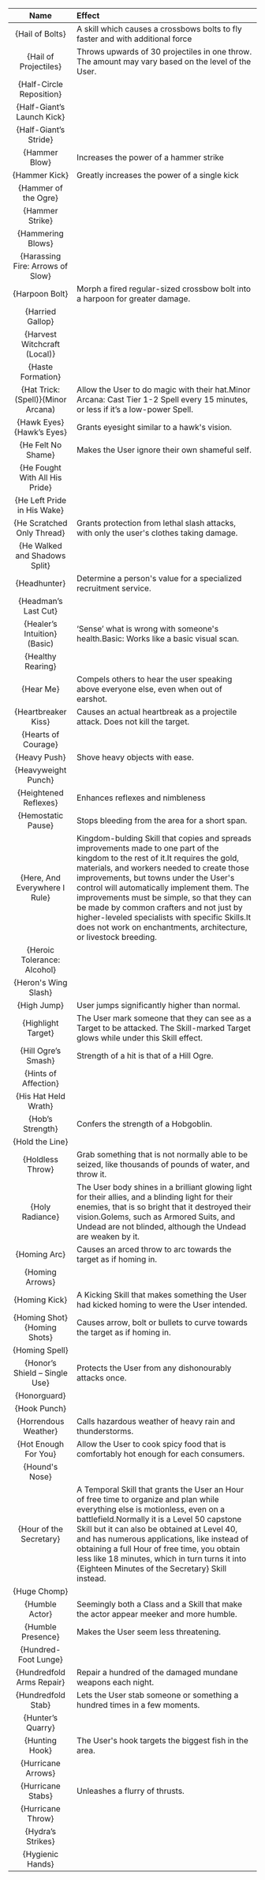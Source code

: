 | **Name** | **Effect** |
|:--------:|:-----------|
| {Hail of Bolts} |A skill which causes a crossbows bolts to fly faster and with additional force |
| {Hail of Projectiles} |Throws upwards of 30 projectiles in one throw. The amount may vary based on the level of the User. |
| {Half-Circle Reposition} | |
| {Half-Giant’s Launch Kick} | |
| {Half-Giant’s Stride} | |
| {Hammer Blow} |Increases the power of a hammer strike |
| {Hammer Kick} |Greatly increases the power of a single kick |
| {Hammer of the Ogre} | |
| {Hammer Strike} | |
| {Hammering Blows} | |
| {Harassing Fire: Arrows of Slow} | |
| {Harpoon Bolt} |Morph a fired regular-sized crossbow bolt into a harpoon for greater damage. |
| {Harried Gallop} | |
| {Harvest Witchcraft (Local)} | |
| {Haste Formation} | |
| {Hat Trick: (Spell)}(Minor Arcana) |Allow the User to do magic with their hat.Minor Arcana: Cast Tier 1-2 Spell every 15 minutes, or less if it’s a low-power Spell. |
| {Hawk Eyes}{Hawk’s Eyes} |Grants eyesight similar to a hawk's vision. |
| {He Felt No Shame} |Makes the User ignore their own shameful self. |
| {He Fought With All His Pride} | |
| {He Left Pride in His Wake} | |
| {He Scratched Only Thread} |Grants protection from lethal slash attacks, with only the user's clothes taking damage. |
| {He Walked and Shadows Split} | |
| {Headhunter} |Determine a person's value for a specialized recruitment service. |
| {Headman’s Last Cut} | |
| {Healer’s Intuition}(Basic) |‘Sense’ what is wrong with someone's health.Basic: Works like a basic visual scan. |
| {Healthy Rearing} | |
| {Hear Me} |Compels others to hear the user speaking above everyone else, even when out of earshot. |
| {Heartbreaker Kiss} |Causes an actual heartbreak as a projectile attack. Does not kill the target. |
| {Hearts of Courage} | |
| {Heavy Push} |Shove heavy objects with ease. |
| {Heavyweight Punch} | |
| {Heightened Reflexes} |Enhances reflexes and nimbleness |
| {Hemostatic Pause} |Stops bleeding from the area for a short span. |
| {Here, And Everywhere I Rule} |Kingdom-bulding Skill that copies and spreads improvements made to one part of the kingdom to the rest of it.It requires the gold, materials, and workers needed to create those improvements, but towns under the User's control will automatically implement them. The improvements must be simple, so that they can be made by common crafters and not just by higher-leveled specialists with specific Skills.It does not work on enchantments, architecture, or livestock breeding. |
| {Heroic Tolerance: Alcohol} | |
| {Heron's Wing Slash} | |
| {High Jump} |User jumps significantly higher than normal. |
| {Highlight Target} |The User mark someone that they can see as a Target to be attacked. The Skill-marked Target glows while under this Skill effect. |
| {Hill Ogre’s Smash} |Strength of a hit is that of a Hill Ogre. |
| {Hints of Affection} | |
| {His Hat Held Wrath} | |
| {Hob’s Strength} |Confers the strength of a Hobgoblin. |
| {Hold the Line} | |
| {Holdless Throw} |Grab something that is not normally able to be seized, like thousands of pounds of water, and throw it. |
| {Holy Radiance} |The User body shines in a brilliant glowing light for their allies, and a blinding light for their enemies, that is so bright that it destroyed their vision.Golems, such as Armored Suits, and Undead are not blinded, although the Undead are weaken by it. |
| {Homing Arc} |Causes an arced throw to arc towards the target as if homing in. |
| {Homing Arrows} | |
| {Homing Kick} |A Kicking Skill that makes something the User had kicked homing to were the User intended. |
| {Homing Shot}{Homing Shots} |Causes arrow, bolt or bullets to curve towards the target as if homing in. |
| {Homing Spell} | |
| {Honor’s Shield – Single Use} |Protects the User from any dishonourably attacks once. |
| {Honorguard} | |
| {Hook Punch} | |
| {Horrendous Weather} |Calls hazardous weather of heavy rain and thunderstorms. |
| {Hot Enough For You} |Allow the User to cook spicy food that is comfortably hot enough for each consumers. |
| {Hound's Nose} | |
| {Hour of the Secretary} |A Temporal Skill that grants the User an Hour of free time to organize and plan while everything else is motionless, even on a battlefield.Normally it is a Level 50 capstone Skill but it can also be obtained at Level 40, and has numerous applications, like instead of obtaining a full Hour of free time, you obtain less like 18 minutes, which in turn turns it into {Eighteen Minutes of the Secretary} Skill instead. |
| {Huge Chomp} | |
| {Humble Actor} |Seemingly both a Class and a Skill that make the actor appear meeker and more humble. |
| {Humble Presence} |Makes the User seem less threatening. |
| {Hundred-Foot Lunge} | |
| {Hundredfold Arms Repair} |Repair a hundred of the damaged mundane weapons each night. |
| {Hundredfold Stab} |Lets the User stab someone or something a hundred times in a few moments. |
| {Hunter’s Quarry} | |
| {Hunting Hook} |The User's hook targets the biggest fish in the area. |
| {Hurricane Arrows} | |
| {Hurricane Stabs} |Unleashes a flurry of thrusts. |
| {Hurricane Throw} | |
| {Hydra’s Strikes} | |
| {Hygienic Hands} | |
